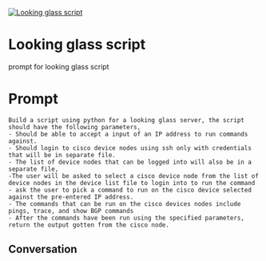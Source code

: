 
[![Looking glass script](https://flow-prompt-covers.s3.us-west-1.amazonaws.com/icon/Minimalist/i11.png)]()
# Looking glass script 
prompt for looking glass script

# Prompt

```
Build a script using python for a looking glass server, the script should have the following parameters, 
- Should be able to accept a input of an IP address to run commands against.
- Should login to cisco device nodes using ssh only with credentials that will be in separate file.
- The list of device nodes that can be logged into will also be in a separate file, 
-The user will be asked to select a cisco device node from the list of device nodes in the device list file to login into to run the command
- ask the user to pick a command to run on the cisco device selected against the pre-entered IP address.
- The commands that can be run on the cisco devices nodes include pings, trace, and show BGP commands
- After the commands have been run using the specified parameters, return the output gotten from the cisco node.

```

## Conversation





